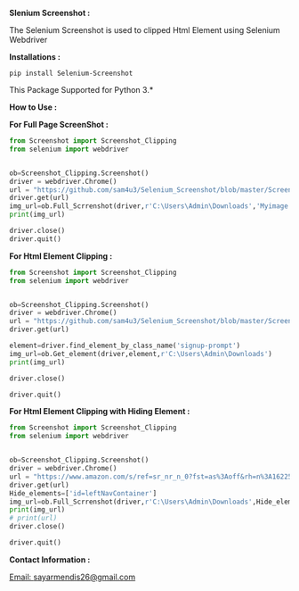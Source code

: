 **Slenium Screenshot :**

The Selenium Screenshot is used to clipped Html Element using Selenium Webdriver

**Installations :**

`pip install Selenium-Screenshot`

This Package Supported for Python 3.*

**How to Use :** 

**For Full Page ScreenShot :**
```python
from Screenshot import Screenshot_Clipping
from selenium import webdriver


ob=Screenshot_Clipping.Screenshot()
driver = webdriver.Chrome()
url = "https://github.com/sam4u3/Selenium_Screenshot/blob/master/Screenshot/Screenshot_Clipping.py"
driver.get(url)
img_url=ob.Full_Scrrenshot(driver,r'C:\Users\Admin\Downloads','Myimage.png')
print(img_url)

driver.close()
driver.quit()

```

**For Html Element Clipping :**

````python
from Screenshot import Screenshot_Clipping
from selenium import webdriver


ob=Screenshot_Clipping.Screenshot()
driver = webdriver.Chrome()
url = "https://github.com/sam4u3/Selenium_Screenshot/blob/master/Screenshot/Screenshot_Clipping.py"
driver.get(url)

element=driver.find_element_by_class_name('signup-prompt')
img_url=ob.Get_element(driver,element,r'C:\Users\Admin\Downloads')
print(img_url)

driver.close()

driver.quit()

````

**For Html Element Clipping with Hiding Element :**
````python
from Screenshot import Screenshot_Clipping
from selenium import webdriver


ob=Screenshot_Clipping.Screenshot()
driver = webdriver.Chrome()
url = "https://www.amazon.com/s/ref=sr_nr_n_0?fst=as%3Aoff&rh=n%3A16225007011%2Cn%3A13896617011%2Cn%3A565098%2Cn%3A13896603011&bbn=16225007011&ie=UTF8&qid=1545303779&rnid=565098&ajr=3"
driver.get(url)
Hide_elements=['id=leftNavContainer']
img_url=ob.Full_Scrrenshot(driver,r'C:\Users\Admin\Downloads',Hide_elements,'Myimage.png')
print(img_url)
# print(url)
driver.close()

driver.quit()


````

**Contact Information :**

[Email: sayarmendis26@gmail.com](mailto::sayarmendis26@gmail.com)

